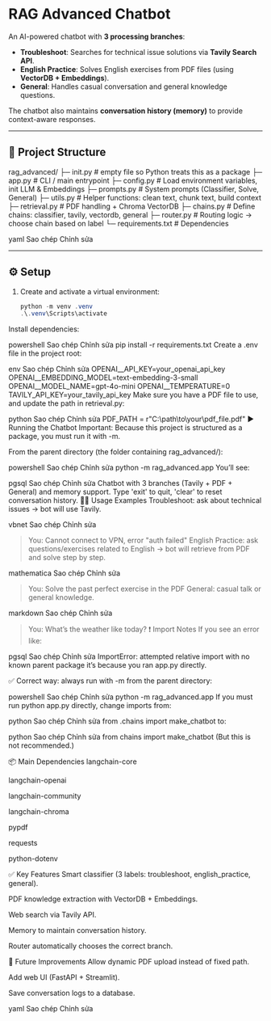 # RAG Advanced Chatbot

An AI-powered chatbot with **3 processing branches**:
- **Troubleshoot**: Searches for technical issue solutions via **Tavily Search API**.  
- **English Practice**: Solves English exercises from PDF files (using **VectorDB + Embeddings**).  
- **General**: Handles casual conversation and general knowledge questions.  

The chatbot also maintains **conversation history (memory)** to provide context-aware responses.

---

## 📂 Project Structure

rag_advanced/
├─ init.py # empty file so Python treats this as a package
├─ app.py # CLI / main entrypoint
├─ config.py # Load environment variables, init LLM & Embeddings
├─ prompts.py # System prompts (Classifier, Solve, General)
├─ utils.py # Helper functions: clean text, chunk text, build context
├─ retrieval.py # PDF handling + Chroma VectorDB
├─ chains.py # Define chains: classifier, tavily, vectordb, general
├─ router.py # Routing logic → choose chain based on label
└─ requirements.txt # Dependencies

yaml
Sao chép
Chỉnh sửa

---

## ⚙️ Setup

1. Create and activate a virtual environment:
   ```powershell
   python -m venv .venv
   .\.venv\Scripts\activate
Install dependencies:

powershell
Sao chép
Chỉnh sửa
pip install -r requirements.txt
Create a .env file in the project root:

env
Sao chép
Chỉnh sửa
OPENAI__API_KEY=your_openai_api_key
OPENAI__EMBEDDING_MODEL=text-embedding-3-small
OPENAI__MODEL_NAME=gpt-4o-mini
OPENAI__TEMPERATURE=0
TAVILY_API_KEY=your_tavily_api_key
Make sure you have a PDF file to use, and update the path in retrieval.py:

python
Sao chép
Chỉnh sửa
PDF_PATH = r"C:\path\to\your\pdf_file.pdf"
▶️ Running the Chatbot
Important: Because this project is structured as a package, you must run it with -m.

From the parent directory (the folder containing rag_advanced/):

powershell
Sao chép
Chỉnh sửa
python -m rag_advanced.app
You’ll see:

pgsql
Sao chép
Chỉnh sửa
Chatbot with 3 branches (Tavily + PDF + General) and memory support.
Type 'exit' to quit, 'clear' to reset conversation history.
🧑‍💻 Usage Examples
Troubleshoot: ask about technical issues → bot will use Tavily.

vbnet
Sao chép
Chỉnh sửa
> You: Cannot connect to VPN, error "auth failed"
English Practice: ask questions/exercises related to English → bot will retrieve from PDF and solve step by step.

mathematica
Sao chép
Chỉnh sửa
> You: Solve the past perfect exercise in the PDF
General: casual talk or general knowledge.

markdown
Sao chép
Chỉnh sửa
> You: What’s the weather like today?
❗ Import Notes
If you see an error like:

pgsql
Sao chép
Chỉnh sửa
ImportError: attempted relative import with no known parent package
it’s because you ran app.py directly.

✅ Correct way: always run with -m from the parent directory:

powershell
Sao chép
Chỉnh sửa
python -m rag_advanced.app
If you must run python app.py directly, change imports from:

python
Sao chép
Chỉnh sửa
from .chains import make_chatbot
to:

python
Sao chép
Chỉnh sửa
from chains import make_chatbot
(But this is not recommended.)

📦 Main Dependencies
langchain-core

langchain-openai

langchain-community

langchain-chroma

pypdf

requests

python-dotenv

✅ Key Features
Smart classifier (3 labels: troubleshoot, english_practice, general).

PDF knowledge extraction with VectorDB + Embeddings.

Web search via Tavily API.

Memory to maintain conversation history.

Router automatically chooses the correct branch.

🚀 Future Improvements
Allow dynamic PDF upload instead of fixed path.

Add web UI (FastAPI + Streamlit).

Save conversation logs to a database.

yaml
Sao chép
Chỉnh sửa
